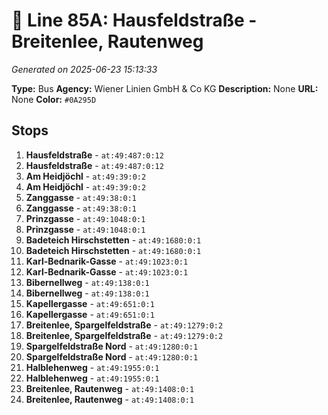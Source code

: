 # 🚌 Line 85A: Hausfeldstraße - Breitenlee, Rautenweg

*Generated on 2025-06-23 15:13:33*

**Type:** Bus
**Agency:** Wiener Linien GmbH & Co KG
**Description:** None
**URL:** None
**Color:** `#0A295D`

## Stops

1. **Hausfeldstraße** - `at:49:487:0:12`
2. **Hausfeldstraße** - `at:49:487:0:12`
3. **Am Heidjöchl** - `at:49:39:0:2`
4. **Am Heidjöchl** - `at:49:39:0:2`
5. **Zanggasse** - `at:49:38:0:1`
6. **Zanggasse** - `at:49:38:0:1`
7. **Prinzgasse** - `at:49:1048:0:1`
8. **Prinzgasse** - `at:49:1048:0:1`
9. **Badeteich Hirschstetten** - `at:49:1680:0:1`
10. **Badeteich Hirschstetten** - `at:49:1680:0:1`
11. **Karl-Bednarik-Gasse** - `at:49:1023:0:1`
12. **Karl-Bednarik-Gasse** - `at:49:1023:0:1`
13. **Bibernellweg** - `at:49:138:0:1`
14. **Bibernellweg** - `at:49:138:0:1`
15. **Kapellergasse** - `at:49:651:0:1`
16. **Kapellergasse** - `at:49:651:0:1`
17. **Breitenlee, Spargelfeldstraße** - `at:49:1279:0:2`
18. **Breitenlee, Spargelfeldstraße** - `at:49:1279:0:2`
19. **Spargelfeldstraße Nord** - `at:49:1280:0:1`
20. **Spargelfeldstraße Nord** - `at:49:1280:0:1`
21. **Halblehenweg** - `at:49:1955:0:1`
22. **Halblehenweg** - `at:49:1955:0:1`
23. **Breitenlee, Rautenweg** - `at:49:1408:0:1`
24. **Breitenlee, Rautenweg** - `at:49:1408:0:1`
